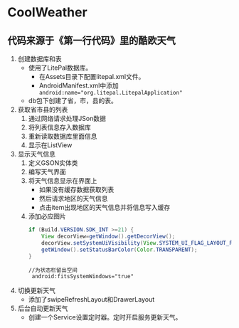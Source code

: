 # CoolWeather
## 代码来源于《第一行代码》里的酷欧天气
1. 创建数据库和表
	* 使用了LitePal数据库。
	  * 在Assets目录下配置litepal.xml文件。
	  * AndroidManifest.xml中添加
	  `` android:name="org.litepal.LitepalApplication"``
	* db包下创建了省，市，县的表。
2. 获取省市县的列表
 	1. 通过网络请求处理JSon数据
 	2. 将列表信息存入数据库
 	3. 重新读取数据库里面信息
 	4. 显示在ListView
3. 显示天气信息
	1. 定义GSON实体类
	2. 编写天气界面
	3. 将天气信息显示在界面上
		* 如果没有缓存数据获取列表
		* 然后请求地区的天气信息
		* 点击item出现地区的天气信息并将信息写入缓存
	4. 添加必应图片
		```java
        if (Build.VERSION.SDK_INT >=21) {
            View decorView=getWindow().getDecorView();
            decorView.setSystemUiVisibility(View.SYSTEM_UI_FLAG_LAYOUT_FULLSCREEN|View.SYSTEM_UI_FLAG_LAYOUT_STABLE);
            getWindow().setStatusBarColor(Color.TRANSPARENT);
        }
		```
		```
		//为状态栏留出空间
		 android:fitsSystemWindows="true" 
		```
4. 切换更新天气
	* 添加了swipeRefreshLayout和DrawerLayout
5. 后台自动更新天气
	*  创建一个Service设置定时器。定时开启服务更新天气。